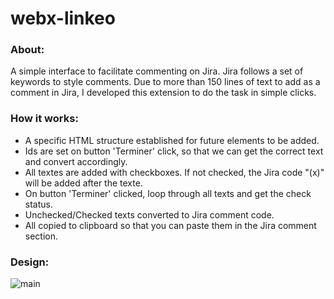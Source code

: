 # webx-linkeo


### About:
A simple interface to facilitate commenting on Jira. Jira follows a set of keywords to style comments.
Due to more than 150 lines of text to add as a comment in Jira, I developed this extension to do the task in simple clicks.


### How it works:
- A specific HTML structure established for future elements to be added.
- Ids are set on button 'Terminer' click, so that we can get the correct text and convert accordingly.
- All textes are added with checkboxes. If not checked, the Jira code "(x)" will be added after the texte.
- On button 'Terminer' clicked, loop through all texts and get the check status. 
- Unchecked/Checked texts converted to Jira comment code.
- All copied to clipboard so that you can paste them in the Jira comment section.


### Design:

![main](https://user-images.githubusercontent.com/13452864/127562481-004bb647-d894-4136-9746-1da2faea13bb.png)
